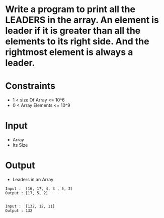 # Write a program to print all the LEADERS in the array. An element is leader if it is greater than all the elements to its right side. And the rightmost element is always a leader. 

# Constraints
-  1 < size Of Array <= 10^6
-  0 < Array Elements <= 10^9

# Input
- Array
- Its Size

# Output
- Leaders in an Array

```
Input :  [16, 17, 4, 3 , 5, 2]
Output : [17, 5, 2]


Input :  [132, 12, 11]
Output : 132
```

